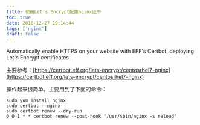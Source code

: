 ```yaml
---
title: 使用Let's Encrypt配置nginx证书
toc: true
date: 2018-12-27 19:14:44
tags: ['nginx']
draft: false
---
```


Automatically enable HTTPS on your website with EFF's Certbot, deploying Let's Encrypt certificates

主要参考：[https://certbot.eff.org/lets-encrypt/centosrhel7-nginx](https://certbot.eff.org/lets-encrypt/centosrhel7-nginx)

操作起来很简单，主要用到了下面的命令：

```shell
sudo yum install nginx
sudo certbot --nginx
sudo certbot renew --dry-run
0 0 1 * * certbot renew --post-hook "/usr/sbin/nginx -s reload"
```
